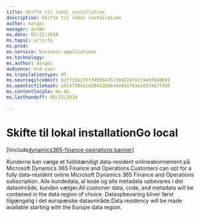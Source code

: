 ```yaml
---
title: Skifte til lokal installation
description: Skifte til lokal installation
author: margoc
manager: AnnBe
ms.date: 07/22/2018
ms.topic: article
ms.prod: 
ms.service: business-applications
ms.technology: 
ms.author: margoc
audience: end-user
ms.translationtype: HT
ms.sourcegitcommit: 62ff356275ffd55047573b9224fb7c94df8dd602
ms.openlocfilehash: e9c572041ce29413bbb14e041f4acce57467f456
ms.contentlocale: da-dk
ms.lasthandoff: 08/15/2018

---
```

#  <a name="go-local"></a><span data-ttu-id="f3857-103">Skifte til lokal installation</span><span class="sxs-lookup"><span data-stu-id="f3857-103">Go local</span></span>

[!include[dynamics365-finance-operations banner](../includes/dynamics365-finance-operations.md)]




<span data-ttu-id="f3857-104">Kunderne kan vælge et fuldstændigt data-resident onlineabonnement på Microsoft Dynamics 365 Finance and Operations.</span><span class="sxs-lookup"><span data-stu-id="f3857-104">Customers can opt for a fully data-resident online Microsoft Dynamics 365 Finance and Operations subscription.</span></span> <span data-ttu-id="f3857-105">Alle kundedata, al kode og alle metadata opbevares i det dataområde, kunden vælger.</span><span class="sxs-lookup"><span data-stu-id="f3857-105">All customer data, code, and metadata will be contained in the data region of choice.</span></span> <span data-ttu-id="f3857-106">Dataopbevaring bliver først tilgængelig i det europæiske dataområde.</span><span class="sxs-lookup"><span data-stu-id="f3857-106">Data residency will be made available starting with the Europe data region.</span></span>

